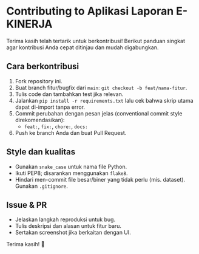 # Contributing to Aplikasi Laporan E-KINERJA

Terima kasih telah tertarik untuk berkontribusi! Berikut panduan singkat agar kontribusi Anda cepat ditinjau dan mudah digabungkan.

## Cara berkontribusi

1. Fork repository ini.
2. Buat branch fitur/bugfix dari `main`: `git checkout -b feat/nama-fitur`.
3. Tulis code dan tambahkan test jika relevan.
4. Jalankan `pip install -r requirements.txt` lalu cek bahwa skrip utama dapat di-import tanpa error.
5. Commit perubahan dengan pesan jelas (conventional commit style direkomendasikan):
   - `feat:`, `fix:`, `chore:`, `docs:`
6. Push ke branch Anda dan buat Pull Request.

## Style dan kualitas
- Gunakan `snake_case` untuk nama file Python.
- Ikuti PEP8; disarankan menggunakan `flake8`.
- Hindari men-commit file besar/biner yang tidak perlu (mis. dataset). Gunakan `.gitignore`.

## Issue & PR
- Jelaskan langkah reproduksi untuk bug.
- Tulis deskripsi dan alasan untuk fitur baru.
- Sertakan screenshot jika berkaitan dengan UI.

Terima kasih! 🎉